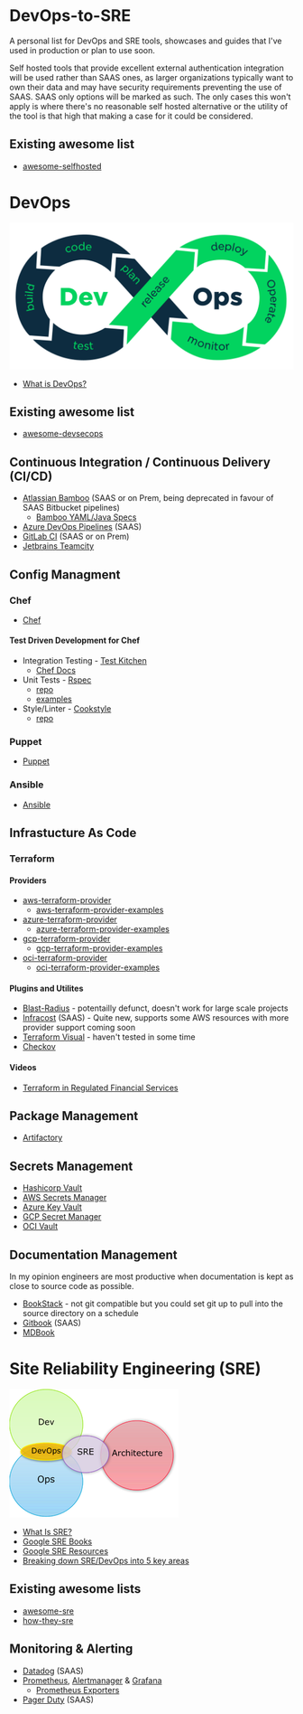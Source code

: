 # DevOps-to-SRE
A personal list for DevOps and SRE tools, showcases and guides that I've used in production or plan to use soon. 

Self hosted tools that provide excellent external authentication integration will be used rather than SAAS ones, as larger organizations typically want to own their data and may have security requirements preventing the use of SAAS. SAAS only options will be marked as such.
The only cases this won't apply is where there's no reasonable self hosted alternative or the utility of the tool is that high that making a case for it could be considered.

## Existing awesome list
* [awesome-selfhosted](https://github.com/awesome-selfhosted/awesome-selfhosted)

# DevOps

![DevOps Loop](images/devops-suse.png "DevOps Loop")

* [What is DevOps?](https://theagileadmin.com/what-is-devops/)

## Existing awesome list

* [awesome-devsecops](https://github.com/TaptuIT/awesome-devsecops)

## Continuous Integration / Continuous Delivery (CI/CD)

* [Atlassian Bamboo](https://confluence.atlassian.com/bamboo/bamboo-documentation-289276551.html) (SAAS or on Prem, being deprecated in favour of SAAS Bitbucket pipelines)
    * [Bamboo YAML/Java Specs](https://docs.atlassian.com/bamboo-specs-docs/latest/)
* [Azure DevOps Pipelines](https://docs.microsoft.com/en-gb/azure/devops/pipelines/?view=azure-devops) (SAAS)
* [GitLab CI](https://docs.gitlab.com/ee/ci/) (SAAS or on Prem)
* [Jetbrains Teamcity](https://www.jetbrains.com/help/teamcity/teamcity-documentation.html)

## Config Managment

### Chef
* [Chef](https://docs.chef.io/)
#### Test Driven Development for Chef
* Integration Testing - [Test Kitchen](https://kitchen.ci/)
    * [Chef Docs](https://docs.chef.io/workstation/kitchen/)
* Unit Tests - [Rspec](https://docs.chef.io/workstation/chefspec/)
    * [repo](https://github.com/chefspec/chefspec)
    * [examples](https://github.com/chefspec/chefspec/tree/master/examples)
* Style/Linter - [Cookstyle](https://docs.chef.io/workstation/cookstyle/)
    * [repo](https://github.com/chef/cookstyle)

### Puppet

* [Puppet](https://puppet.com/docs/)

### Ansible

* [Ansible](https://docs.ansible.com/)

## Infrastucture As Code

### Terraform

#### Providers

* [aws-terraform-provider](https://registry.terraform.io/providers/hashicorp/aws/latest/docs)
    * [aws-terraform-provider-examples](https://github.com/hashicorp/terraform-provider-aws/tree/main/examples)
* [azure-terraform-provider](https://registry.terraform.io/providers/hashicorp/azurerm/latest/docs)
    * [azure-terraform-provider-examples](https://github.com/terraform-providers/terraform-provider-azurerm/tree/master/examples)
* [gcp-terraform-provider](https://registry.terraform.io/providers/hashicorp/google/latest/docs)
    * [gcp-terraform-provider-examples](https://github.com/hashicorp/terraform-provider-google/tree/master/examples)
* [oci-terraform-provider](https://registry.terraform.io/providers/hashicorp/oci/latest/docs)
    * [oci-terraform-provider-examples](https://github.com/terraform-providers/terraform-provider-oci)

#### Plugins and Utilites

* [Blast-Radius](https://github.com/28mm/blast-radius) - potentailly defunct, doesn't work for large scale projects
* [Infracost](https://infracost.io/) (SAAS) - Quite new, supports some AWS resources with more provider support coming soon
* [Terraform Visual](https://github.com/hieven/terraform-visual) - haven't tested in some time
* [Checkov](https://www.checkov.io/1.Introduction/Getting%20Started.html)

#### Videos

* [Terraform in Regulated Financial Services](https://www.youtube.com/watch?v=DaqSQ59QNWw)

## Package Management

* [Artifactory](https://www.jfrog.com/confluence/display/JFROG/JFrog+Artifactory)

## Secrets Management

* [Hashicorp Vault](https://www.vaultproject.io/)
* [AWS Secrets Manager](https://docs.aws.amazon.com/secretsmanager/latest/userguide/intro.html)
* [Azure Key Vault](https://docs.microsoft.com/en-gb/azure/key-vault/)
* [GCP Secret Manager](https://cloud.google.com/secret-manager/docs)
* [OCI Vault](https://docs.oracle.com/en-us/iaas/Content/KeyManagement/Concepts/keyoverview.htm)

## Documentation Management

In my opinion engineers are most productive when documentation is kept as close to source code as possible.

* [BookStack](https://www.bookstackapp.com/) - not git compatible but you could set git up to pull into the source directory on a schedule
* [Gitbook](https://www.gitbook.com/) (SAAS)
* [MDBook](https://github.com/rust-lang/mdBook)

# Site Reliability Engineering (SRE)

![sre-venn-digram](images/sre-venn-diagram.png "SRE Venn Diagram")

* [What Is SRE?](https://www.redhat.com/en/topics/devops/what-is-sre)
* [Google SRE Books](https://sre.google/books/)
* [Google SRE Resources](https://sre.google/resources/)
* [Breaking down SRE/DevOps into 5 key areas](https://hernan-david-hd.medium.com/breaking-down-sre-devops-into-5-key-areas-5aacf40e8392)

## Existing awesome lists

* [awesome-sre](https://github.com/dastergon/awesome-sre)
* [how-they-sre](https://github.com/upgundecha/howtheysre)

## Monitoring & Alerting

* [Datadog](https://www.datadoghq.com/) (SAAS)
* [Prometheus](https://prometheus.io/), [Alertmanager](https://prometheus.io/docs/alerting/latest/alertmanager/) & [Grafana](https://grafana.com/oss/)
    * [Prometheus Exporters](https://prometheus.io/docs/instrumenting/exporters/)
* [Pager Duty](https://www.pagerduty.com/pricing/) (SAAS)
